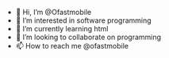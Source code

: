- 👋 Hi, I’m @Ofastmobile
- 👀 I’m interested in software programming
- 🌱 I’m currently learning html
- 💞️ I’m looking to collaborate on programming
- 📫 How to reach me @ofastmobile

<!---
Ofastmobile/Ofastmobile is a ✨ special ✨ repository because its `README.md` (this file) appears on your GitHub profile.
You can click the Preview link to take a look at your changes.
--->
